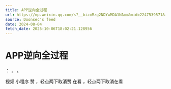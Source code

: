 ```yaml
---
title: APP逆向全过程
url: https://mp.weixin.qq.com/s?__biz=Mzg2NDYwMDA1NA==&mid=2247539571&idx=2&sn=26254838dc39f422ffe0173949e9e1d3
source: Doonsec's feed
date: 2024-08-04
fetch_date: 2025-10-06T18:02:21.128956
---
```


# APP逆向全过程

：
，
。

视频
小程序
赞
，轻点两下取消赞
在看
，轻点两下取消在看